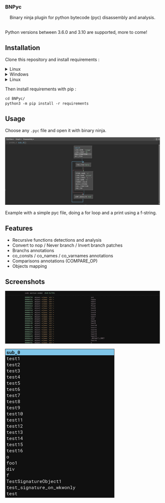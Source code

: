 ### BNPyc

<div align="center">
    Binary ninja plugin for python bytecode (pyc) disassembly and analysis.<br/><br/>
</div>

Python versions between 3.6.0 and 3.10 are supported, more to come!

## Installation

Clone this repository and install requirements :

<details>
    <summary>Linux</summary>
    
    git clone https://github.com/Njord0/BNPYC ~/.binaryninja/plugins/BNPyc
</details>

<details>
    <summary>Windows</summary>
    
    git clone https://github.com/Njord0/BNPYC %APPDATA%/Binary Ninja/plugins/BNPyc
</details>

<details>
    <summary>Linux</summary>
    
    git clone https://github.com/Njord0/BNPYC ~/Library/Application Support/Binary Ninja/plugins/BNPyc
</details>

Then install requirements with pip :
```shell
cd BNPyc/
python3 -m pip install -r requirements
```

## Usage

Choose any `.pyc` file and open it with binary ninja.

![](images/pycview1.png)

Example with a simple pyc file, doing a for loop and a print using a f-string.

## Features

- Recursive functions detections and analysis
- Convert to nop / Never branch / Invert branch patches
- Branchs annotations 
- co_consts / co_names / co_varnames annotations
- Comparisons annotations (COMPARE_OP)
- Objects mapping

## Screenshots

![objects_list](images/pycview_objects.png)

![functions_list](images/pycview_functions.png)
